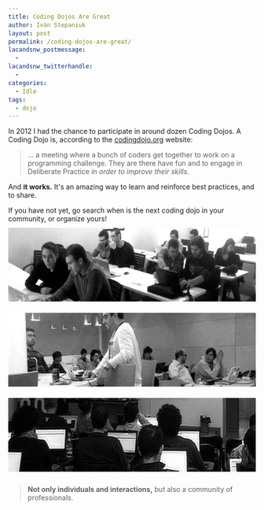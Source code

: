 ```yaml
---
title: Coding Dojos Are Great
author: Iván Stepaniuk
layout: post
permalink: /coding-dojos-are-great/
lacandsnw_postmessage:
  - 
lacandsnw_twitterhandle:
  - 
categories:
  - Idle
tags:
  - dojo
---
```

In 2012 I had the chance to participate in around dozen Coding Dojos. A Coding Dojo is, according to the <a title="What Is a Coding Dojo?" href="http://codingdojo.org/cgi-bin/wiki.pl?WhatIsCodingDojo" target="_blank">codingdojo.org</a> website:

> &#8230; a meeting where a bunch of coders get together to work on a programming challenge. They are there have fun and to engage in Deliberate Practice _in order to improve their skills._

And **it works.** It's an amazing way to learn and reinforce best practices, and to share.

If you have not yet, go search when is the next coding dojo in your community, or organize yours!
<a href="http://blog.istepaniuk.com/coding-dojos-are-great/dojo4/" rel="attachment wp-att-332"><img class="size-full wp-image-332 alignnone" style="margin-top: 10px; margin-bottom: 10px;" alt="dojo4" src="/img/dojo4.jpg" width="600" height="150" /></a><a href="http://blog.istepaniuk.com/coding-dojos-are-great/dojo1/" rel="attachment wp-att-335"><img class="size-full wp-image-335 alignnone" style="margin-top: 10px; margin-bottom: 10px;" alt="dojo1" src="/img/dojo1.jpg" width="600" height="150" /></a>
<a href="http://blog.istepaniuk.com/coding-dojos-are-great/dojo2/" rel="attachment wp-att-334"><img class="size-full wp-image-334 alignnone" style="margin-top: 10px; margin-bottom: 10px;" alt="dojo2" src="/img/dojo2.jpg" width="600" height="150" /></a>

> **Not only individuals and interactions,**
> but also a community of professionals.
